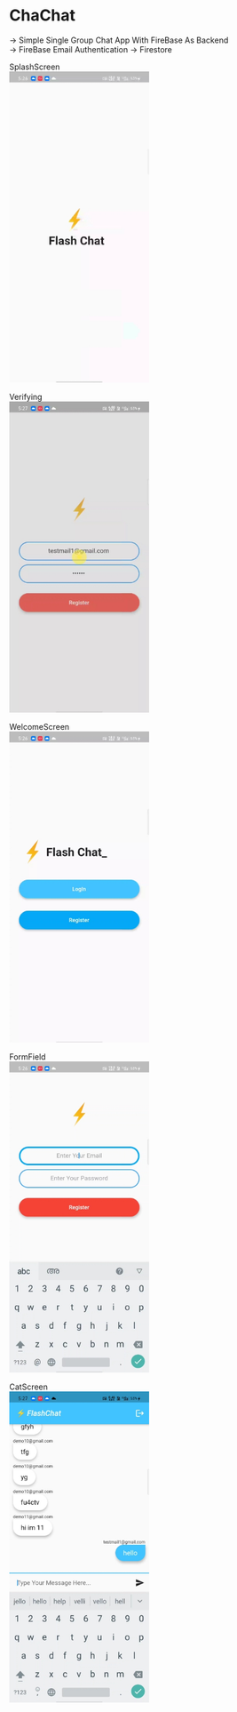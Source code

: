# ChaChat

-> Simple Single Group Chat App With FireBase As Backend  
-> FireBase Email Authentication
-> Firestore

SplashScreen  
<img src="https://github.com/AzharKV/ChaChat/blob/master/screenshots/splash.jpg?raw=true" width="50%">

Verifying  
<img src="https://github.com/AzharKV/ChaChat/blob/master/screenshots/loading.jpg?raw=true" width="50%">

WelcomeScreen  
<img src="https://github.com/AzharKV/ChaChat/blob/master/screenshots/welcome.jpg?raw=true" width="50%">

FormField  
<img src="https://github.com/AzharKV/ChaChat/blob/master/screenshots/form.jpg?raw=true" width="50%">

CatScreen  
<img src="https://github.com/AzharKV/ChaChat/blob/master/screenshots/chat.jpg?raw=true" width="50%">
